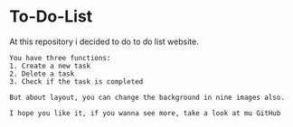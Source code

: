 # To-Do-List
 At this repository i decided to do to do list website.

    You have three functions:
    1. Create a new task
    2. Delete a task
    3. Check if the task is completed

    But about layout, you can change the background in nine images also.

    I hope you like it, if you wanna see more, take a look at mu GitHub